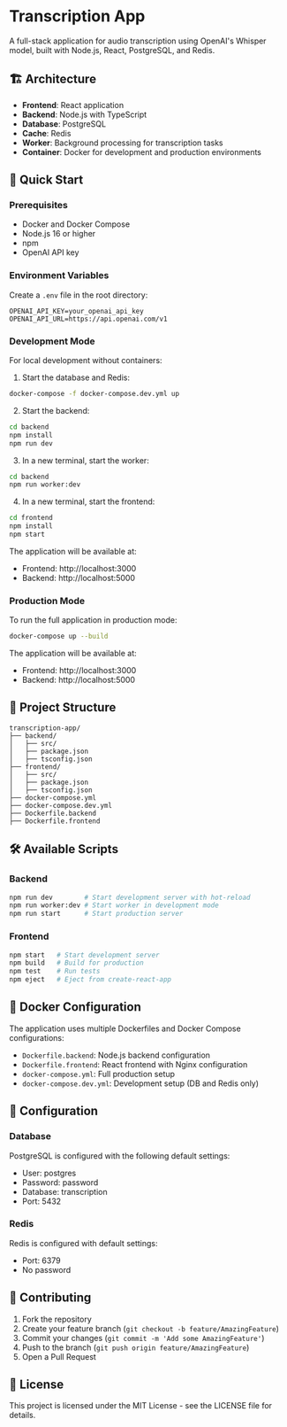 # Transcription App

A full-stack application for audio transcription using OpenAI's Whisper model, built with Node.js, React, PostgreSQL, and Redis.

## 🏗️ Architecture

- **Frontend**: React application
- **Backend**: Node.js with TypeScript
- **Database**: PostgreSQL
- **Cache**: Redis
- **Worker**: Background processing for transcription tasks
- **Container**: Docker for development and production environments

## 🚀 Quick Start

### Prerequisites

- Docker and Docker Compose
- Node.js 16 or higher
- npm
- OpenAI API key

### Environment Variables

Create a `.env` file in the root directory:

```env
OPENAI_API_KEY=your_openai_api_key
OPENAI_API_URL=https://api.openai.com/v1
```

### Development Mode

For local development without containers:

1. Start the database and Redis:
```bash
docker-compose -f docker-compose.dev.yml up
```

2. Start the backend:
```bash
cd backend
npm install
npm run dev
```

3. In a new terminal, start the worker:
```bash
cd backend
npm run worker:dev
```

4. In a new terminal, start the frontend:
```bash
cd frontend
npm install
npm start
```

The application will be available at:
- Frontend: http://localhost:3000
- Backend: http://localhost:5000

### Production Mode

To run the full application in production mode:

```bash
docker-compose up --build
```

The application will be available at:
- Frontend: http://localhost:3000
- Backend: http://localhost:5000

## 📁 Project Structure

```
transcription-app/
├── backend/
│   ├── src/
│   ├── package.json
│   ├── tsconfig.json
├── frontend/
│   ├── src/
│   ├── package.json
│   ├── tsconfig.json
├── docker-compose.yml
├── docker-compose.dev.yml
├── Dockerfile.backend
├── Dockerfile.frontend
```

## 🛠️ Available Scripts

### Backend

```bash
npm run dev        # Start development server with hot-reload
npm run worker:dev # Start worker in development mode
npm run start      # Start production server
```

### Frontend

```bash
npm start   # Start development server
npm build   # Build for production
npm test    # Run tests
npm eject   # Eject from create-react-app
```

## 🐳 Docker Configuration

The application uses multiple Dockerfiles and Docker Compose configurations:

- `Dockerfile.backend`: Node.js backend configuration
- `Dockerfile.frontend`: React frontend with Nginx configuration
- `docker-compose.yml`: Full production setup
- `docker-compose.dev.yml`: Development setup (DB and Redis only)

## 🔧 Configuration

### Database

PostgreSQL is configured with the following default settings:
- User: postgres
- Password: password
- Database: transcription
- Port: 5432

### Redis

Redis is configured with default settings:
- Port: 6379
- No password

## 🤝 Contributing

1. Fork the repository
2. Create your feature branch (`git checkout -b feature/AmazingFeature`)
3. Commit your changes (`git commit -m 'Add some AmazingFeature'`)
4. Push to the branch (`git push origin feature/AmazingFeature`)
5. Open a Pull Request

## 📝 License

This project is licensed under the MIT License - see the LICENSE file for details.